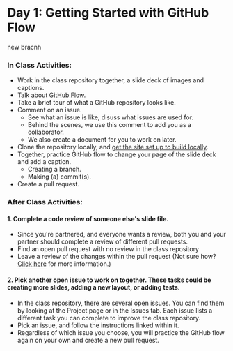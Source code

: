 # Day 1: Getting Started with GitHub Flow
new bracnh
### In Class Activities:
- Work in the class repository together, a slide deck of images and captions.
- Talk about [GitHub Flow](https://guides.github.com/introduction/flow/).
- Take a brief tour of what a GitHub repository looks like.
- Comment on an issue.
  - See what an issue is like, disuss what issues are used for.
  - Behind the scenes, we use this comment to add you as a collaborator.
  - We also create a document for you to work on later.
- Clone the repository locally, and [get the site set up to build locally](https://github.com/githubtraining/caption-this#instructions-local-setup).
- Together, practice GitHub flow to change your page of the slide deck and add a caption.
  - Creating a branch.
  - Making (a) commit(s).
- Create a pull request.

### After Class Activities:

#### 1. Complete a code review of someone else's slide file.
  - Since you're partnered, and everyone wants a review, both you and your partner should complete a review of different pull requests.
  - Find an open pull request with no review in the class repository
  - Leave a review of the changes within the pull request (Not sure how? [Click here](https://help.github.com/articles/about-pull-request-reviews/) for more information.)

#### 2. Pick another open issue to work on together. These tasks could be creating more slides, adding a new layout, or adding tests.
  - In the class repository, there are several open issues. You can find them by looking at the Project page or in the Issues tab. Each issue lists a different task you can complete to improve the class repository. 
  - Pick an issue, and follow the instructions linked within it. 
  - Regardless of which issue you choose, you will practice the GitHub flow again on your own and create a new pull request.
